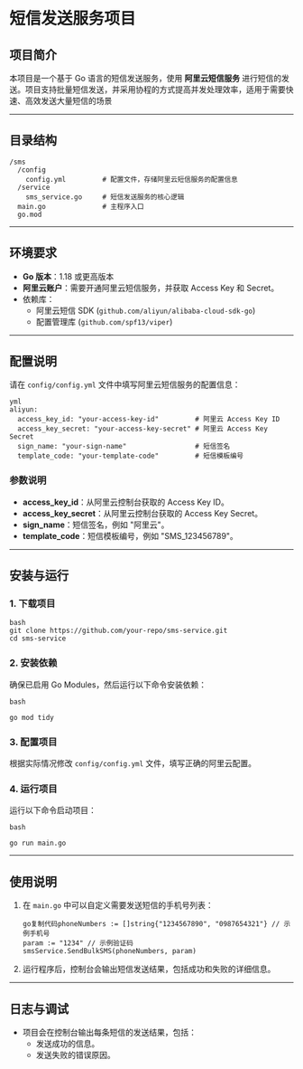 # 短信发送服务项目

## 项目简介

本项目是一个基于 Go 语言的短信发送服务，使用 **阿里云短信服务** 进行短信的发送。项目支持批量短信发送，并采用协程的方式提高并发处理效率，适用于需要快速、高效发送大量短信的场景

------

## 目录结构

```
/sms
  /config
    config.yml         # 配置文件，存储阿里云短信服务的配置信息
  /service
    sms_service.go     # 短信发送服务的核心逻辑
  main.go              # 主程序入口
  go.mod
```

------

## 环境要求

- **Go 版本**：1.18 或更高版本
- **阿里云账户**：需要开通阿里云短信服务，并获取 Access Key 和 Secret。
- 依赖库：
  - 阿里云短信 SDK (`github.com/aliyun/alibaba-cloud-sdk-go`)
  - 配置管理库 (`github.com/spf13/viper`)

------

## 配置说明

请在 `config/config.yml` 文件中填写阿里云短信服务的配置信息：

```
yml
aliyun:
  access_key_id: "your-access-key-id"         # 阿里云 Access Key ID
  access_key_secret: "your-access-key-secret" # 阿里云 Access Key Secret
  sign_name: "your-sign-name"                 # 短信签名
  template_code: "your-template-code"         # 短信模板编号
```

### 参数说明

- **access_key_id**：从阿里云控制台获取的 Access Key ID。
- **access_key_secret**：从阿里云控制台获取的 Access Key Secret。
- **sign_name**：短信签名，例如 "阿里云"。
- **template_code**：短信模板编号，例如 "SMS_123456789"。

------

## 安装与运行

### 1. 下载项目

```
bash
git clone https://github.com/your-repo/sms-service.git
cd sms-service
```

### 2. 安装依赖

确保已启用 Go Modules，然后运行以下命令安装依赖：

```
bash

go mod tidy
```

### 3. 配置项目

根据实际情况修改 `config/config.yml` 文件，填写正确的阿里云配置。

### 4. 运行项目

运行以下命令启动项目：

```
bash

go run main.go
```

------

## 使用说明

1. 在 `main.go` 中可以自定义需要发送短信的手机号列表：

   ```
   go复制代码phoneNumbers := []string{"1234567890", "0987654321"} // 示例手机号
   param := "1234" // 示例验证码
   smsService.SendBulkSMS(phoneNumbers, param)
   ```

2. 运行程序后，控制台会输出短信发送结果，包括成功和失败的详细信息。

------

## 日志与调试

- 项目会在控制台输出每条短信的发送结果，包括：
  - 发送成功的信息。
  - 发送失败的错误原因。

